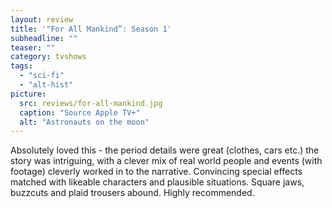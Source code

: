 ```yaml
---
layout: review
title: '"For All Mankind”: Season 1'
subheadline: ""
teaser: ""
category: tvshows
tags:
  - "sci-fi"
  - "alt-hist"
picture:
  src: reviews/for-all-mankind.jpg
  caption: "Source Apple TV+"
  alt: "Astronauts on the moon"
---
```

Absolutely loved this - the period details were great (clothes, cars etc.) the story was intriguing, with a clever mix of real world people and events (with footage) cleverly worked in to the narrative. Convincing special effects matched with likeable characters and plausible situations. Square jaws, buzzcuts and plaid trousers abound. Highly recommended.